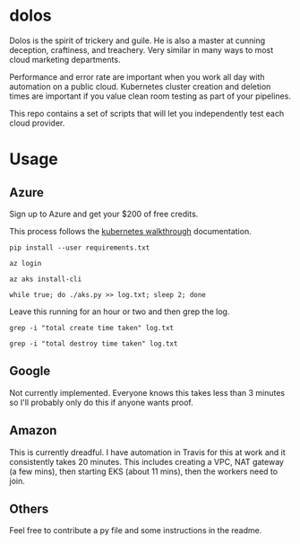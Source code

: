 # dolos

Dolos is the spirit of trickery and guile. He is also a master at cunning deception, craftiness, and treachery. Very similar in many ways to most cloud marketing departments.

Performance and error rate are important when you work all day with automation on a public cloud. Kubernetes cluster creation and deletion times are important if you value clean room testing as part of your pipelines.

This repo contains a set of scripts that will let you independently test each cloud provider.

# Usage

## Azure

Sign up to Azure and get your $200 of free credits.

This process follows the [kubernetes walkthrough](https://docs.microsoft.com/en-us/azure/aks/kubernetes-walkthrough) documentation.

```
pip install --user requirements.txt
```
```
az login
```
```
az aks install-cli
```
```
while true; do ./aks.py >> log.txt; sleep 2; done
```

Leave this running for an hour or two and then grep the log.

```
grep -i "total create time taken" log.txt
```
```
grep -i "total destroy time taken" log.txt
```


## Google

Not currently implemented. Everyone knows this takes less than 3 minutes so I'll probably only do this if anyone wants proof.

## Amazon

This is currently dreadful. I have automation in Travis for this at work and it consistently takes 20 minutes. This includes creating a VPC, NAT gateway (a few mins), then starting EKS (about 11 mins), then the workers need to join.

## Others

Feel free to contribute a py file and some instructions in the readme.
